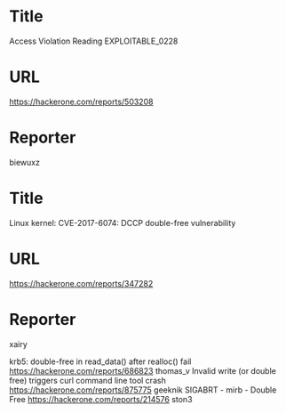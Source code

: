 # Title
Access Violation Reading EXPLOITABLE_0228
# URL 
https://hackerone.com/reports/503208
# Reporter 
biewuxz

# Title
Linux kernel: CVE-2017-6074: DCCP double-free vulnerability
# URL 
https://hackerone.com/reports/347282
# Reporter 
xairy

krb5: double-free in read_data() after realloc() fail
https://hackerone.com/reports/686823
thomas_v
Invalid write (or double free) triggers curl command line tool crash
https://hackerone.com/reports/875775
geeknik
SIGABRT - mirb - Double Free
https://hackerone.com/reports/214576
ston3
